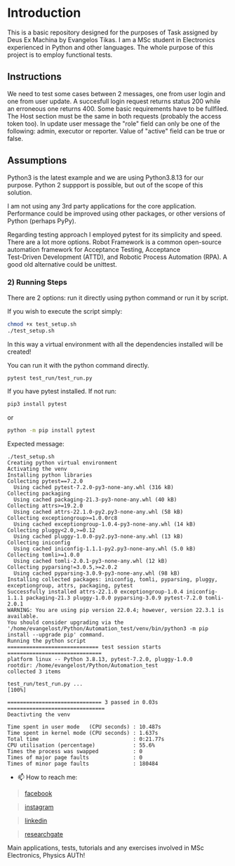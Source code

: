 # Introduction
This is a basic repository designed for the purposes of Task assigned by Deus Ex Machina by Evangelos Tikas.
I am a MSc student in Electronics experienced in Python and other languages. The whole 
purpose of this project is to employ functional tests.


## Instructions
We need to test some cases between 2 messages, one from user login and one from user update. A succesfull login request returns status 200
while an erroneous one returns 400. Some basic requirements have to be fullfiled. The Host section must be the same in both requests (probably the access token too).
In update user message the "role" field can only be one of the following: admin, executor or reporter. Value of "active" field can be true or false.


## Assumptions
Python3 is the latest example and we are using Python3.8.13 for our purpose. Python 2 suppport is possible, but out of the scope of this solution.

I am not using any 3rd party applications for the core application. Performance could be improved using other packages, or other versions of Python (perhaps PyPy).

Regarding testing approach I employed pytest for its simplicity and speed. There are a lot more options.
Robot Framework is a common open-source automation framework for Acceptance Testing, Acceptance  
Test-Driven Development (ATTD), and Robotic Process Automation (RPA). A good old alternative could be unittest.

### 2) Running Steps
There are 2 options: run it directly using python command or run it by script.

If you wish to execute the script simply:

```bash
chmod +x test_setup.sh
./test_setup.sh
```

In this way a virtual environment with all the dependencies installed will be created!
      
You can run it with the python command directly.

```bash
pytest test_run/test_run.py
```

If you have pytest installed. If not run:

```bash
pip3 install pytest
```

or 

```bash
python -m pip install pytest
```

Expected message:

```
./test_setup.sh 
Creating python virtual environment
Activating the venv
Installing python libraries
Collecting pytest==7.2.0
  Using cached pytest-7.2.0-py3-none-any.whl (316 kB)
Collecting packaging
  Using cached packaging-21.3-py3-none-any.whl (40 kB)
Collecting attrs>=19.2.0
  Using cached attrs-22.1.0-py2.py3-none-any.whl (58 kB)
Collecting exceptiongroup>=1.0.0rc8
  Using cached exceptiongroup-1.0.4-py3-none-any.whl (14 kB)
Collecting pluggy<2.0,>=0.12
  Using cached pluggy-1.0.0-py2.py3-none-any.whl (13 kB)
Collecting iniconfig
  Using cached iniconfig-1.1.1-py2.py3-none-any.whl (5.0 kB)
Collecting tomli>=1.0.0
  Using cached tomli-2.0.1-py3-none-any.whl (12 kB)
Collecting pyparsing!=3.0.5,>=2.0.2
  Using cached pyparsing-3.0.9-py3-none-any.whl (98 kB)
Installing collected packages: iniconfig, tomli, pyparsing, pluggy, exceptiongroup, attrs, packaging, pytest
Successfully installed attrs-22.1.0 exceptiongroup-1.0.4 iniconfig-1.1.1 packaging-21.3 pluggy-1.0.0 pyparsing-3.0.9 pytest-7.2.0 tomli-2.0.1
WARNING: You are using pip version 22.0.4; however, version 22.3.1 is available.
You should consider upgrading via the '/home/evangelost/Python/Automation_test/venv/bin/python3 -m pip install --upgrade pip' command.
Running the python script
============================= test session starts ==============================
platform linux -- Python 3.8.13, pytest-7.2.0, pluggy-1.0.0
rootdir: /home/evangelost/Python/Automation_test
collected 3 items                                                              

test_run/test_run.py ...                                                 [100%]

============================== 3 passed in 0.03s ===============================
Deactivting the venv

Time spent in user mode   (CPU seconds) : 10.487s
Time spent in kernel mode (CPU seconds) : 1.637s
Total time                              : 0:21.77s
CPU utilisation (percentage)            : 55.6%
Times the process was swapped           : 0
Times of major page faults              : 0
Times of minor page faults              : 180484
```








- 📫 How to reach me:

> [facebook]

> [instagram]

> [linkedin]

> [researchgate]

Main applications, tests, tutorials and any exercises involved in MSc Electronics, Physics AUTh!

      
      
<br>

[website]: https://www.geeksforgeeks.org/map-associative-containers-the-c-standard-template-library-stl/?ref=leftbar-rightbar
[facebook]: https://www.facebook.com/vagelis.tikas/
[instagram]: https://www.instagram.com/vaggelis_tikas/
[linkedin]: https://www.linkedin.com/notifications/
[researchgate]: https://www.researchgate.net/profile/Evangelos-Tikas
